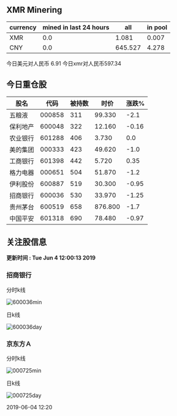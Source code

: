 ## XMR Minering

|currency|mined in last 24 hours|all|in pool|
|---|---|---|---|
|XMR|0.0|1.081|0.007|
|CNY|0.0|645.527|4.278|

今日美元对人民币 6.91	今日xmr对人民币597.34


## 今日重仓股 

|股名|代码|被持数|时价|涨跌%|
|---|---|---|---|---|
|五粮液|000858|311|99.330|-2.1|
|保利地产|600048|322|12.160|-0.16|
|农业银行|601288|406|3.730|0.0|
|美的集团|000333|423|49.620|-1.0|
|工商银行|601398|442|5.720|0.35|
|格力电器|000651|504|51.870|-1.2|
|伊利股份|600887|519|30.300|-0.95|
|招商银行|600036|530|33.970|-1.25|
|贵州茅台|600519|658|876.800|-1.7|
|中国平安|601318|690|78.480|-0.97|

## 关注股信息
**更新时间 : Tue Jun  4 12:00:13 2019**
### 招商银行 
分时k线

![600036min](http://image.sinajs.cn/newchart/min/n/sh600036.gif)

日k线

![600036day](http://image.sinajs.cn/newchart/daily/n/sh600036.gif)

### 京东方Ａ 
分时k线

![000725min](http://image.sinajs.cn/newchart/min/n/sz000725.gif)

日k线

![000725day](http://image.sinajs.cn/newchart/daily/n/sz000725.gif)

2019-06-04 12:20